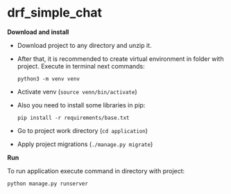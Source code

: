 # drf_simple_chat

**Download and install**
- Download project to any directory and unzip it. 
- After that, it is recommended to create virtual environment in folder with project. Execute in terminal next commands:

    `python3 -m venv venv`

- Activate venv (`source venn/bin/activate`)
- Also you need to install some libraries in pip:

    `pip install -r requirements/base.txt`
    
- Go to project work directory (`cd application`)
- Apply project migrations (`./manage.py migrate`)

**Run**

To run application execute command in directory with project:

    python manage.py runserver 
